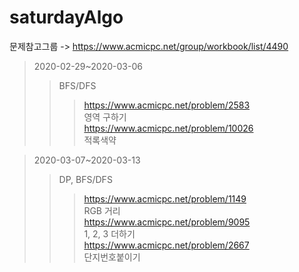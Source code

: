 # saturdayAlgo
문제참고그룹 -> https://www.acmicpc.net/group/workbook/list/4490   
   
>2020-02-29~2020-03-06
>>BFS/DFS
>>>https://www.acmicpc.net/problem/2583   
영역 구하기   
>>>https://www.acmicpc.net/problem/10026   
적록색약   
   
>2020-03-07~2020-03-13   
>>DP, BFS/DFS
>>>https://www.acmicpc.net/problem/1149   
RGB 거리   
>>>https://www.acmicpc.net/problem/9095   
1, 2, 3 더하기   
>>>https://www.acmicpc.net/problem/2667   
단지번호붙이기   

